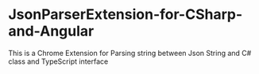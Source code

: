 # JsonParserExtension-for-CSharp-and-Angular
This is a Chrome Extension for Parsing string between Json String and C# class and TypeScript interface
